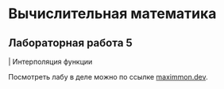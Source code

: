 # Вычислительная математика
## Лабораторная работа 5
| Интерполяция функции

Посмотреть лабу в деле можно по ссылке 
[maximmon.dev](https://comp-math-lab-5.itmo.maximmon.dev/).